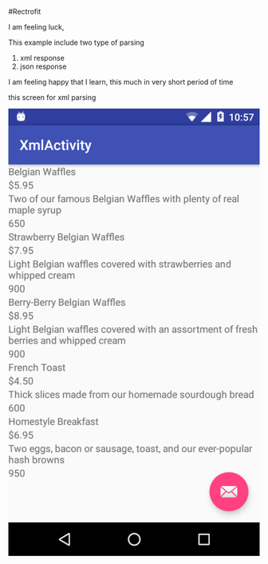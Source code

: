 #Rectrofit

I am feeling luck,

This example include two type of parsing 
1. xml response
2. json response

I am feeling happy that I learn, this much in very short period of time

this screen for xml parsing 

<img src="device-2016-08-20-225749.png"></img>